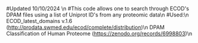 #Updated 10/10/2024 \n
#This code allows one to search through ECOD's DPAM files using a list of Uniprot ID's from any proteomic data\n
#Used:\n
ECOD_latest_domains v.1.6 (http://prodata.swmed.edu/ecod/complete/distribution)\n
DPAM Classification of Human Proteome (https://zenodo.org/records/6998803)\n


